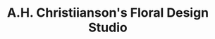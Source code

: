 ---
title: "A.H. Christiianson's Floral Design Studio"
url: /burton/a-h-christiiansons-floral-design-studio/
shop: florist
---